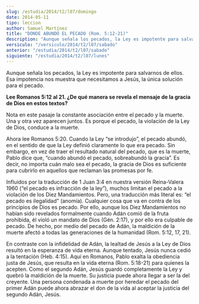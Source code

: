 ```yaml
---
slug: /estudia/2014/t2/l07/domingo
date: 2014-05-11
tipo: leccion
author: Samuel Martínez
title: "DONDE ABUNDÓ EL PECADO (Rom. 5:12-21)"
description: "Aunque señala los pecados, la Ley es impotente para salvarnos de ellos. Esa  impotencia nos muestra que necesitamos a Jesús, la única solución para el  pecado."
versiculo: "/versiculo/2014/t2/l07/sabado"
anterior: "/estudia/2014/t2/l07/sabado"
siguiente: "/estudia/2014/t2/l07/lunes"
---
```


Aunque señala los pecados, la Ley es impotente para salvarnos de ellos. Esa impotencia nos muestra que necesitamos a Jesús, la única solución para el pecado.

**Lee Romanos 5:12 al 21. ¿De qué manera se revela el mensaje de la gracia de Dios en estos textos?**

Nota en este pasaje la constante asociación entre el pecado y la muerte. Una y otra vez aparecen juntos. Es porque el pecado, la violación de la Ley de Dios, conduce a la muerte.

Ahora lee Romanos 5:20. Cuando la Ley “se introdujo”, el pecado abundó, en el sentido de que la Ley definió claramente lo que era pecado. Sin embargo, en vez de traer el resultado natural del pecado, que es la muerte, Pablo dice que, “cuando abundó el pecado, sobreabundó la gracia”. Es decir, no importa cuán malo sea el pecado, la gracia de Dios es suficiente para cubrirlo en aquellos que reclaman las promesas por fe.

Influidos por la traducción de 1 Juan 3:4 en nuestra versión Reina-Valera 1960 (“el pecado es infracción de la ley”), muchos limitan el pecado a la violación de los Diez Mandamientos. Pero, una traducción más literal es: “el pecado es ilegalidad” (anomía). Cualquier cosa que va en contra de los principios de Dios es pecado. Por ello, aunque los Diez Mandamientos no habían sido revelados formalmente cuando Adán comió de la fruta prohibida, él violó un mandato de Dios (Gén. 2:17), y por ello era culpable de pecado. De hecho, por medio del pecado de Adán, la maldición de la muerte afectó a todas las generaciones de la humanidad (Rom. 5:12, 17, 21).

En contraste con la infidelidad de Adán, la lealtad de Jesús a la Ley de Dios resultó en la esperanza de vida eterna. Aunque tentado, Jesús nunca cedió a la tentación (Heb. 4:15). Aquí en Romanos, Pablo exalta la obediencia justa de Jesús, que resulta en la vida eterna (Rom. 5:18-21) para quienes la acepten. Como el segundo Adán, Jesús guardó completamente la Ley y quebró la maldición de la muerte. Su justicia puede ahora llegar a ser la del creyente. Una persona condenada a muerte por heredar el pecado del primer Adán puede ahora abrazar el don de la vida al aceptar la justicia del segundo Adán, Jesús.
